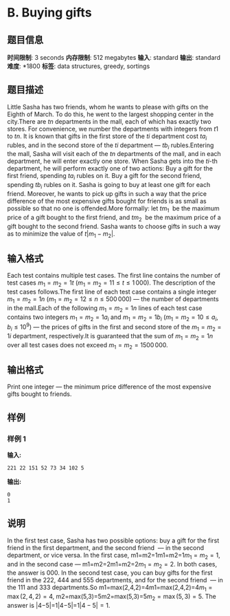 # B. Buying gifts

## 题目信息

**时间限制**: 3 seconds
**内存限制**: 512 megabytes
**输入**: standard
**输出**: standard
**难度**: *1800
**标签**: data structures, greedy, sortings

## 题目描述

Little Sasha has two friends, whom he wants to please with gifts on the Eighth of March. To do this, he went to the largest shopping center in the city.There are $t$$n$ departments in the mall, each of which has exactly two stores. For convenience, we number the departments with integers from $t$$1$ to $t$$n$. It is known that gifts in the first store of the $t$$i$ department cost $t$$a_i$ rubles, and in the second store of the $t$$i$ department — $t$$b_i$ rubles.Entering the mall, Sasha will visit each of the $t$$n$ departments of the mall, and in each department, he will enter exactly one store. When Sasha gets into the $t$$i$-th department, he will perform exactly one of two actions: Buy a gift for the first friend, spending $t$$a_i$ rubles on it. Buy a gift for the second friend, spending $t$$b_i$ rubles on it. Sasha is going to buy at least one gift for each friend. Moreover, he wants to pick up gifts in such a way that the price difference of the most expensive gifts bought for friends is as small as possible so that no one is offended.More formally: let $t$$m_1$  be the maximum price of a gift bought to the first friend, and $t$$m_2$  be the maximum price of a gift bought to the second friend. Sasha wants to choose gifts in such a way as to minimize the value of $t$$\lvert m_1 - m_2 \rvert$.

## 输入格式

Each test contains multiple test cases. The first line contains the number of test cases $m_1 = m_2 = 1$$t$ ($m_1 = m_2 = 1$$1 \le t \le 1\,000$). The description of the test cases follows.The first line of each test case contains a single integer $m_1 = m_2 = 1$$n$ ($m_1 = m_2 = 1$$2 \le n \le 500\,000$) — the number of departments in the mall.Each of the following $m_1 = m_2 = 1$$n$ lines of each test case contains two integers $m_1 = m_2 = 1$$a_i$ and $m_1 = m_2 = 1$$b_i$ ($m_1 = m_2 = 1$$0 \le a_i, b_i \le 10^9$) — the prices of gifts in the first and second store of the $m_1 = m_2 = 1$$i$ department, respectively.It is guaranteed that the sum of $m_1 = m_2 = 1$$n$ over all test cases does not exceed $m_1 = m_2 = 1$$500\,000$.

## 输出格式

Print one integer — the minimum price difference of the most expensive gifts bought to friends.

## 样例

### 样例 1

**输入:**
```
221 22 151 52 73 34 102 5
```

**输出:**
```
0
1
```

## 说明

In the first test case, Sasha has two possible options: buy a gift for the first friend in the first department, and the second friend  — in the second department, or vice versa. In the first case, m1=m2=1m1=m2=1$m_1 = m_2 = 1$, and in the second case — m1=m2=2m1=m2=2$m_1 = m_2 = 2$. In both cases, the answer is 00$0$. In the second test case, you can buy gifts for the first friend in the 22$2$, 44$4$ and 55$5$ departments, and for the second friend  — in the 11$1$ and 33$3$ departments.So m1=max(2,4,2)=4m1=max(2,4,2)=4$m_1 = \max(2, 4, 2) = 4$, m2=max(5,3)=5m2=max(5,3)=5$m_2 = \max(5, 3) = 5$. The answer is |4−5|=1|4−5|=1$\lvert 4 - 5 \rvert = 1$.
